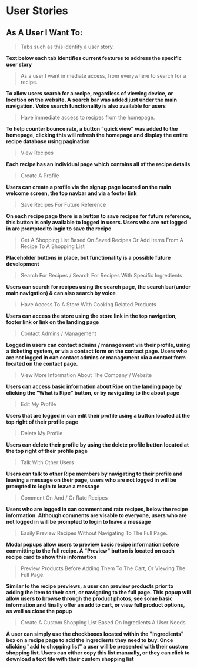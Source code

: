 # User Stories

## As A User I Want To:

> Tabs such as this identify a user story.

**Text below each tab identifies current features to address the specific user story**

> As a user I want immediate access, from everywhere to search for a recipe.

**To allow users search for a recipe, regardless of viewing device, or location on the website. A search bar was added just under the main navigation. Voice search functionality is also available for users**

> Have immediate access to recipes from the homepage.

**To help counter bounce rate, a button "quick view" was added to the homepage, clicking this will refresh the homepage and display the entire recipe database using pagination**

> View Recipes

**Each recipe has an individual page which contains all of the recipe details**

> Create A Profile

**Users can create a profile via the signup page located on the main welcome screen, the top navbar and via a footer link**

> Save Recipes For Future Reference

**On each recipe page there is a button to save recipes for future reference, this button is only available to logged in users. Users who are not logged in are prompted to login to save the recipe**

> Get A Shopping List Based On Saved Recipes Or Add Items From A Recipe To A Shopping List

**Placeholder buttons in place, but functionality is a possible future development**

> Search For Recipes / Search For Recipes With Specific Ingredients

**Users can search for recipes using the search page, the search bar(under main navigation) & can also search by voice**

> Have Access To A Store With Cooking Related Products

**Users can access the store using the store link in the top navigation, footer link or link on the landing page**

> Contact Admins / Management

**Logged in users can contact admins / management via their profile, using a ticketing system, or via a contact form on the contact page. Users who are not logged in can contact admins or management via a contact form located on the contact page.**

> View More Information About The Company / Website

**Users can access basic information about Ripe on the landing page by clicking the "What is Ripe" button, or by navigating to the about page**

> Edit My Profile 

**Users that are logged in can edit their profile using a button located at the top right of their profile page**

> Delete My Profile

**Users can delete their profile by using the delete profile button located at the top right of their profile page**

> Talk With Other Users

**Users can talk to other Ripe members by navigating to their profile and leaving a message on their page, users who are not logged in will be prompted to login to leave a message**

> Comment On And / Or Rate Recipes

**Users who are logged in can comment and rate recipes, below the recipe information. Although comments are visable to everyone, users who are not logged in will be prompted to login to leave a message**

> Easily Preview Recipes Without Navigating To The Full Page.

**Modal popups allow users to preview basic recipe information before committing to the full recipe. A "Preview" button is located on each recipe card to show this information**

> Preview Products Before Adding Them To The Cart, Or Viewing The Full Page.

**Similar to the recipe previews, a user can preview products prior to adding the item to their cart, or navigating to the full page. This popup will allow users to browse through the product photos, see some basic information and finally offer an add to cart, or view full product options, as well as close the popup**

> Create A Custom Shopping List Based On Ingredients A User Needs.

**A user can simply use the checkboxes located within the "Ingredients" box on a recipe page to add the ingredients they need to buy. Once clicking "add to shopping list" a user will be presented with their custom shopping list. Users can either copy this list manually, or they can click to download a text file with their custom shopping list**
